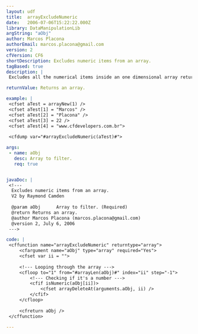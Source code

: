 ```yaml
---
layout: udf
title:  arrayExcludeNumeric
date:   2006-07-06T15:22:22.000Z
library: DataManipulationLib
argString: "aObj"
author: Marcos Placona
authorEmail: marcos.placona@gmail.com
version: 2
cfVersion: CF6
shortDescription: Excludes numeric items from an array.
tagBased: true
description: |
 Excludes all the numerical items inside an one dimensional array returning a new &quot;non numeric&quot; array.

returnValue: Returns an array.

example: |
 <cfset aTest = arrayNew(1) />
 <cfset aTest[1] = "Marcos" />
 <cfset aTest[2] = "Placona" />
 <cfset aTest[3] = 22 />
 <cfset aTest[4] = "www.cfdevelopers.com.br">
 
 <cfdump var="#arrayExcludeNumeric(aTest)#">

args:
 - name: aObj
   desc: Array to filter.
   req: true


javaDoc: |
 <!---
  Excludes numeric items from an array.
  V2 by Raymond Camden
  
  @param aObj      Array to filter. (Required)
  @return Returns an array. 
  @author Marcos Placona (marcos.placona@gmail.com) 
  @version 2, July 6, 2006 
 --->

code: |
 <cffunction name="arrayExcludeNumeric" returntype="array">
     <cfargument name="aObj" type="array" required="Yes">
     <cfset var ii = "">
     
     <!--- Looping through the array --->
     <cfloop to="1" from="#arrayLen(aObj)#" index="ii" step="-1">
         <!--- Checking if it's a number --->
         <cfif isNumeric(aObj[ii])>
             <cfset arrayDeleteAt(arguments.aObj, ii) />
         </cfif>
     </cfloop>
     
     <cfreturn aObj />
 </cffunction>

---
```


